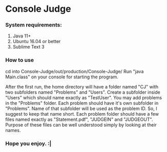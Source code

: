 # Console Judge


### System requirements:
1. Java 11+
2. Ubuntu 16.04 or better
3. Sublime Text 3

### How to use

cd into Console-Judge/out/production/Console-Judge/
Run "java Main.class" on your console for starting the program.

After the first run, the home directory will have a folder named "CJ" with two subfolders named "Problems" and "Users". Create a subfolder inside "Users" which should name exactly as "TestUser". You may add problems in the "Problems" folder. Each problem should have it's own subfolder in "Problems". Name of that subfolder will be used as the problem ID. So, I suggest to keep that name short. Each problem folder should have a few files named exactly as "Statement.pdf", "JUDGEIN" and "JUDGEOUT". Purpose of these files can be well understood simply by looking at their names.

### Hope you enjoy. :|
